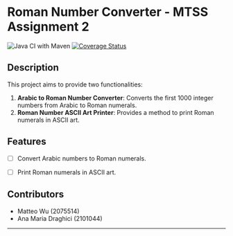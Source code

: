 # Roman Number Converter  - MTSS Assignment 2


![Java CI with Maven](https://github.com/MatteoUnipd/MTSS2/workflows/Java%20CI%20with%20Maven/badge.svg)
[![Coverage Status](https://coveralls.io/repos/github/MatteoUnipd/MTSS2/badge.svg)](https://coveralls.io/github/MatteoUnipd/MTSS2)


## Description

This project aims to provide two functionalities:


1. **Arabic to Roman Number Converter**: Converts the first 1000 integer numbers from Arabic to Roman numerals.
2. **Roman Number ASCII Art Printer**: Provides a method to print Roman numerals in ASCII art.

## Features

- [ ] Convert Arabic numbers to Roman numerals.

- [ ] Print Roman numerals in ASCII art.

## Contributors

  - Matteo Wu (2075514)
  - Ana Maria Draghici (2101044)

---